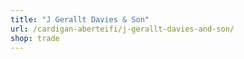 ```yaml
---
title: "J Gerallt Davies & Son"
url: /cardigan-aberteifi/j-gerallt-davies-and-son/
shop: trade
---
```

